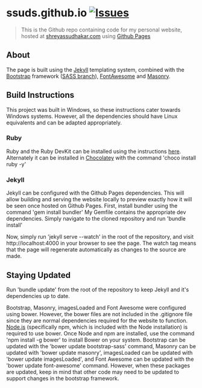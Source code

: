 # ssuds.github.io [![Issues](http://img.shields.io/github/issues/ssuds/ssuds.github.io.svg?style=flat)](https://github.com/ssuds/ssuds.github.io/issues)

> This is the Github repo containing code for my personal website, hosted at [shreyassudhakar.com](http://shreyassudhakar.com/) using [Github Pages](https://pages.github.com/)

## About

The page is built using the [Jekyll](http://jekyllrb.com/) templating system, combined with the [Bootstrap](http://getbootstrap.com/) framework ([SASS branch](https://github.com/twbs/bootstrap-sass)), [FontAwesome](http://fortawesome.github.io/Font-Awesome/) and [Masonry](https://github.com/desandro/masonry).

## Build Instructions

This project was built in Windows, so these instructions cater towards Windows systems. However, all the dependencies should have Linux equivalents and can be adapted appropriately.
### Ruby 
Ruby and the Ruby DevKit can be installed using the instructions [here](http://jekyll-windows.juthilo.com/1-ruby-and-devkit/). Alternately it can be installed in [Chocolatey](https://chocolatey.org/) with the command 'choco install ruby -y'
### Jekyll
Jekyll can be configured with the Github Pages dependencies. This will allow building and serving the website locally to preview exactly how it will be seen once hosted on Github Pages.
First, install bundler using the command 'gem install bundler'
My Gemfile contains the appropriate dev dependencies. Simply navigate to the cloned repository and run 'bundle install'

Now, simply run 'jekyll serve --watch' in the root of the repository, and visit http://localhost:4000 in your browser to see the page. The watch tag means that the page will regenerate automatically as changes to the source are made.

## Staying Updated
Run 'bundle update' from the root of the repository to keep Jekyll and it's dependencies up to date.

Bootstrap, Masonry, imagesLoaded and Font Awesome were configured using bower. However, the bower files are not included in the .gitignore file since they are normal dependencies required for the website to function.
[Node.js](https://nodejs.org/en/) (specifically npm, which is included with the Node installation) is required to use bower. Once Node and npm are installed, use the command 'npm install -g bower' to install Bower on your system.
Bootstrap can be updated with the 'bower update bootstrap-sass' command, Masonry can be updated with 'bower update masonry', imagesLoaded can be updated with 'bower update imagesLoaded', and Font Awesome can be updated with the 'bower update font-awesome' command. However, when these packages are updated, keep in mind that other code may need to be updated to support changes in the bootstrap framework.


